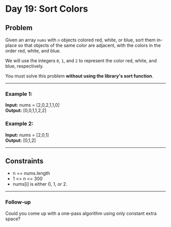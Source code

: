 # Day 19: Sort Colors

## Problem

Given an array `nums` with `n` objects colored red, white, or blue, sort them in-place so that objects of the same color are adjacent, with the colors in the order red, white, and blue.

We will use the integers `0`, `1`, and `2` to represent the color red, white, and blue, respectively.

You must solve this problem **without using the library's sort function**.

---

### Example 1:

**Input:** nums = [2,0,2,1,1,0]  
**Output:** [0,0,1,1,2,2]

### Example 2:

**Input:** nums = [2,0,1]  
**Output:** [0,1,2]

---

## Constraints

- n == nums.length  
- 1 <= n <= 300  
- nums[i] is either 0, 1, or 2.

---

### Follow-up

Could you come up with a one-pass algorithm using only constant extra space?
